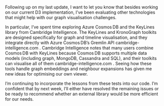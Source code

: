 Following up on my last update, I want to let you know that besides working on our current D3 implementation, I’ve been evaluating other technologies that might help with our graph visualisation challenges.

In particular, I’ve spent time exploring Azure Cosmos DB and the KeyLines library from Cambridge Intelligence. The KeyLines and KronoGraph toolkits are designed specifically for graph and timeline visualisation, and they integrate directly with Azure Cosmos DB’s Gremlin API
cambridge-intelligence.com
. Cambridge Intelligence notes that many users combine Cosmos DB with KeyLines because Cosmos DB supports multiple data models (including graph, MongoDB, Cassandra and SQL), and their toolkits can visualise all of them
cambridge-intelligence.com
. Seeing how these tools handle graph embeddings and neighbour expansions has given me new ideas for optimising our own viewer.

I’m continuing to incorporate the lessons from these tests into our code. I’m confident that by next week, I’ll either have resolved the remaining issues or be ready to recommend whether an external library would be more efficient for our needs.
